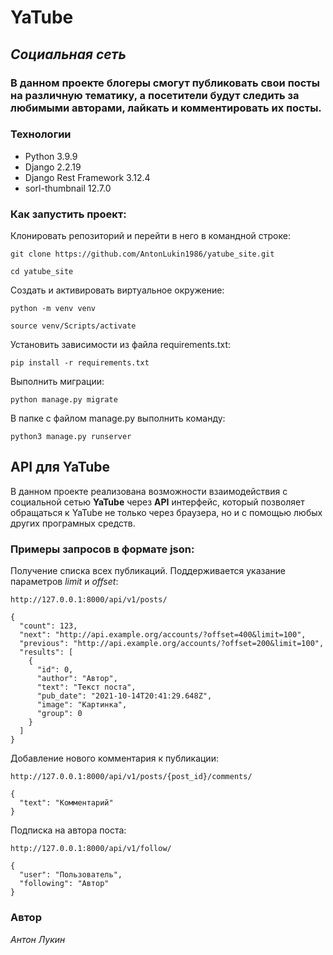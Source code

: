 # YaTube

## _Социальная сеть_

### В данном проекте блогеры смогут публиковать свои посты на различную тематику, а посетители будут следить за любимыми авторами, лайкать и комментировать их посты.

### Технологии

- Python 3.9.9
- Django 2.2.19
- Django Rest Framework 3.12.4
- sorl-thumbnail 12.7.0

### Как запустить проект:
Клонировать репозиторий и перейти в него в командной строке:
```
git clone https://github.com/AntonLukin1986/yatube_site.git
```
```
cd yatube_site
```
Cоздать и активировать виртуальное окружение:
```
python -m venv venv
```
```
source venv/Scripts/activate
```
Установить зависимости из файла requirements.txt:
```
pip install -r requirements.txt
```
Выполнить миграции:
```
python manage.py migrate
```
В папке с файлом manage.py выполнить команду:
```
python3 manage.py runserver
```

## API для YaTube

В данном проекте реализована возможности взаимодействия с социальной сетью  **YaTube** через **API** интерфейс, который позволяет обращаться к YaTube не только через браузера, но и с помощью любых других програмных средств.

### Примеры запросов в формате json:
Получение списка всех публикаций. Поддерживается указание параметров *limit* и *offset*:
```
http://127.0.0.1:8000/api/v1/posts/
```
```
{
  "count": 123,
  "next": "http://api.example.org/accounts/?offset=400&limit=100",
  "previous": "http://api.example.org/accounts/?offset=200&limit=100",
  "results": [
    {
      "id": 0,
      "author": "Автор",
      "text": "Текст поста",
      "pub_date": "2021-10-14T20:41:29.648Z",
      "image": "Картинка",
      "group": 0
    }
  ]
}
```
Добавление нового комментария к публикации:
```
http://127.0.0.1:8000/api/v1/posts/{post_id}/comments/
```
```
{
  "text": "Комментарий"
}
```
Подписка на автора поста:
```
http://127.0.0.1:8000/api/v1/follow/
```
```
{
  "user": "Пользователь",
  "following": "Автор"
}
```

### Автор

_Антон Лукин_
